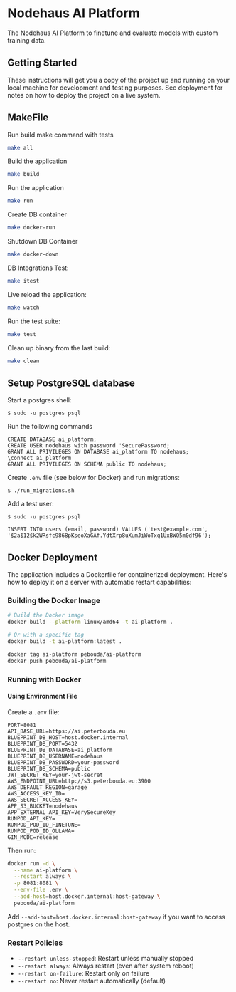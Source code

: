 # Nodehaus AI Platform

The Nodehaus AI Platform to finetune and evaluate models with custom training data.

## Getting Started

These instructions will get you a copy of the project up and running on your local machine for development and testing
purposes. See deployment for notes on how to deploy the project on a live system.

## MakeFile

Run build make command with tests

```bash
make all
```

Build the application

```bash
make build
```

Run the application

```bash
make run
```

Create DB container

```bash
make docker-run
```

Shutdown DB Container

```bash
make docker-down
```

DB Integrations Test:

```bash
make itest
```

Live reload the application:

```bash
make watch
```

Run the test suite:

```bash
make test
```

Clean up binary from the last build:

```bash
make clean
```

## Setup PostgreSQL database

Start a postgres shell:

```
$ sudo -u postgres psql

```

Run the following commands

```
CREATE DATABASE ai_platform;
CREATE USER nodehaus with password 'SecurePassword;
GRANT ALL PRIVILEGES ON DATABASE ai_platform TO nodehaus;
\connect ai_platform
GRANT ALL PRIVILEGES ON SCHEMA public TO nodehaus;
```

Create `.env` file (see below for Docker) and run migrations:

```
$ ./run_migrations.sh
```

Add a test user:

```
$ sudo -u postgres psql

```

```
INSERT INTO users (email, password) VALUES ('test@example.com', '$2a$12$k2WRsfc9868pKseoXaGAf.YdtXrp8uXumJiWoTxq1UxBWQ5m0df96');
```

## Docker Deployment

The application includes a Dockerfile for containerized deployment. Here's how to deploy it on a server with automatic
restart capabilities:

### Building the Docker Image

```bash
# Build the Docker image
docker build --platform linux/amd64 -t ai-platform .

# Or with a specific tag
docker build -t ai-platform:latest .
```

```bash
docker tag ai-platform pebouda/ai-platform
docker push pebouda/ai-platform
```

### Running with Docker

#### Using Environment File

Create a `.env` file:

```env
PORT=8081
API_BASE_URL=https://ai.peterbouda.eu
BLUEPRINT_DB_HOST=host.docker.internal
BLUEPRINT_DB_PORT=5432
BLUEPRINT_DB_DATABASE=ai_platform
BLUEPRINT_DB_USERNAME=nodehaus
BLUEPRINT_DB_PASSWORD=your-password
BLUEPRINT_DB_SCHEMA=public
JWT_SECRET_KEY=your-jwt-secret
AWS_ENDPOINT_URL=http://s3.peterbouda.eu:3900
AWS_DEFAULT_REGION=garage
AWS_ACCESS_KEY_ID=
AWS_SECRET_ACCESS_KEY=
APP_S3_BUCKET=nodehaus
APP_EXTERNAL_API_KEY=VerySecureKey
RUNPOD_API_KEY=
RUNPOD_POD_ID_FINETUNE=
RUNPOD_POD_ID_OLLAMA=
GIN_MODE=release
```

Then run:

```bash
docker run -d \
  --name ai-platform \
  --restart always \
  -p 8081:8081 \
  --env-file .env \
  --add-host=host.docker.internal:host-gateway \
  pebouda/ai-platform
```

Add `--add-host=host.docker.internal:host-gateway` if you want to access postgres on the host.

### Restart Policies

-   `--restart unless-stopped`: Restart unless manually stopped
-   `--restart always`: Always restart (even after system reboot)
-   `--restart on-failure`: Restart only on failure
-   `--restart no`: Never restart automatically (default)
